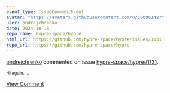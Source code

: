 ```yaml
---
event_type: IssueCommentEvent
avatar: "https://avatars.githubusercontent.com/u/16096142?"
user: ondrejchrenko
date: 2024-10-18
repo_name: hypre-space/hypre
html_url: https://github.com/hypre-space/hypre/issues/1131
repo_url: https://github.com/hypre-space/hypre
---
```


<a href='https://github.com/ondrejchrenko' target='_blank'>ondrejchrenko</a> commented on issue <a href='https://github.com/hypre-space/hypre/issues/1131' target='_blank'>hypre-space/hypre#1131</a>.

<small>Hi again,...</small>

<a href='https://github.com/hypre-space/hypre/issues/1131' target='_blank'>View Comment</a>